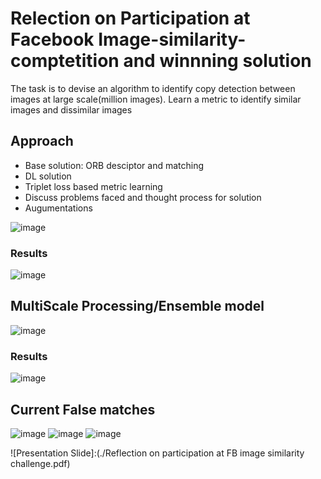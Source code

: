 # Relection on Participation at Facebook Image-similarity-comptetition and winnning solution

The task is to devise an algorithm to identify copy detection between images at large scale(million images). 
Learn a metric to identify similar images and dissimilar images

## Approach
- Base solution: ORB desciptor and matching
- DL solution
- Triplet loss based metric learning
- Discuss problems faced and thought process for solution
- Augumentations

![image](https://user-images.githubusercontent.com/26102326/165581128-dbfa63cc-530f-4f2f-8ef1-7130f1dc8867.png)

###  Results
![image](https://user-images.githubusercontent.com/26102326/165580430-03bd79fe-a9a2-4052-8181-3a2bda352f7d.png)

## MultiScale Processing/Ensemble model
![image](https://user-images.githubusercontent.com/26102326/165580772-785cbff5-3ff5-469f-88c4-8d2993e95d3a.png)
### Results
![image](https://user-images.githubusercontent.com/26102326/165580883-92a585ae-fd77-4b2b-b862-6001e336eee7.png)

## Current False matches
![image](https://user-images.githubusercontent.com/26102326/165581269-8e460003-f704-4523-841d-cae2d3d68872.png)
![image](https://user-images.githubusercontent.com/26102326/165581323-71378fe9-57e5-4c2b-9ade-7c10ffcba2ec.png)
![image](https://user-images.githubusercontent.com/26102326/165581351-16c05b25-f02a-4fa6-95b8-b4bd4445151f.png)

![Presentation Slide]:(./Reflection on participation at FB image similarity challenge.pdf)
